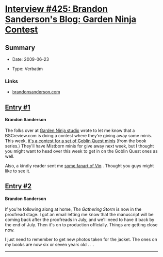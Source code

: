 # [Interview #425: Brandon Sanderson's Blog: Garden Ninja Contest](https://www.theoryland.com/intvmain.php?i=425)

## Summary

- Date: 2009-06-23

- Type: Verbatim

### Links

- [brandonsanderson.com](http://brandonsanderson.com/blog/799/Garden-Ninja-Contest)


## [Entry #1](./t-425/1)

#### Brandon Sanderson

The folks over at
[Garden Ninja studio](http://brandonsanderson.com/blog/799/www.gardenninja.com)
wrote to let me know that a BSCreview.com is doing a contest where they're giving away some minis. This week,
[it's a contest for a set of Goblin Quest minis](http://www.bscreview.com/2009/06/contest-garden-ninja-studios-miniatures-part-1-patina-finished-goblin-quest-miniatures/)
(from the book series.) They'll have Mistborn minis for give away next week, but I thought you might want to head over this week to get in on the Goblin Quest ones as well.

Also, a kindly reader sent me
[some fanart of Vin](http://robbiek1000.com/Vin_Images.html)
. Thought you guys might like to see it.

## [Entry #2](./t-425/2)

#### Brandon Sanderson

If you're following along at home,
*The Gathering Storm*
is now in the proofread stage. I got an email letting me know that the manuscript will be coming back after the proofreads in July, and we'll need to have it back by the end of July. Then it's on to production officially. Things are getting close now.

I just need to remember to get new photos taken for the jacket. The ones on my books are now six or seven years old . . .


---

